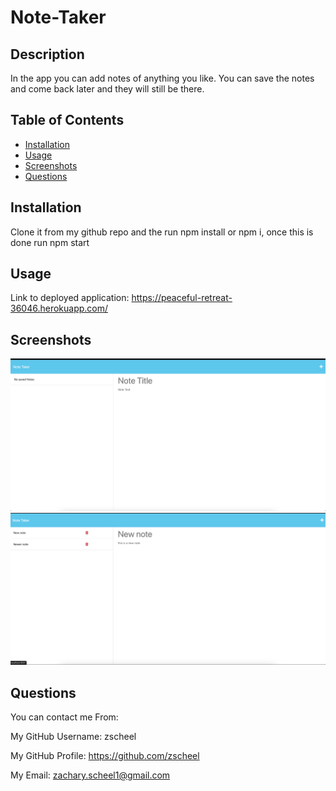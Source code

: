 # Note-Taker
  ## Description
  In the app you can add notes of anything you like. You can save the notes and come back later and they will still be there. 
  ## Table of Contents
  * [Installation](#Installation)
  * [Usage](#Usage)
  * [Screenshots](#screenshots)
  * [Questions](#Questions)
  ## Installation
  Clone it from my github repo and the run npm install or npm i, once this is done run npm start
  ## Usage
  Link to deployed application: https://peaceful-retreat-36046.herokuapp.com/
  ## Screenshots
  ![SS of web 1](/assets/note-taker-1.png)
  ![SS of web 2](/assets/note-taker-2.png)
  ## Questions
  You can contact me From:

  My GitHub Username: zscheel

  My GitHub Profile: https://github.com/zscheel

  My Email: zachary.scheel1@gmail.com